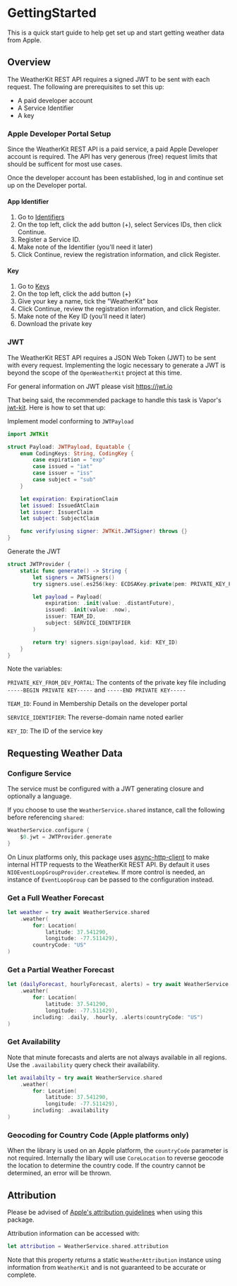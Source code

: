 # GettingStarted

This is a quick start guide to help get set up and start getting weather data from Apple.

## Overview

The WeatherKit REST API requires a signed JWT to be sent with each request. The following are prerequisites to set this up: 

- A paid developer account
- A Service Identifier
- A key

### Apple Developer Portal Setup

Since the WeatherKit REST API is a paid service, a paid Apple Developer account is required. The API has very generous
(free) request limits that should be sufficent for most use cases.

Once the developer account has been established, log in and continue set up on the Developer portal.

#### App Identifier

1. Go to [Identifiers](https://developer.apple.com/account/resources/identifiers/list)
2. On the top left, click the add button (+), select Services IDs, then click Continue.
3. Register a Service ID.
4. Make note of the Identifier (you'll need it later)
5. Click Continue, review the registration information, and click Register.

#### Key

1. Go to [Keys](https://developer.apple.com/account/resources/authkeys/list)
2. On the top left, click the add button (+)
3. Give your key a name, tick the "WeatherKit" box
4. Click Continue, review the registration information, and click Register.
5. Make note of the Key ID (you'll need it later)
6. Download the private key


### JWT

The WeatherKit REST API requires a JSON Web Token (JWT) to be sent with every request. Implementing the 
logic necessary to generate a JWT is beyond the scope of the `OpenWeatherKit` project at this time.

For general information on JWT please visit https://jwt.io

That being said, the recommended package to handle this task is Vapor's [jwt-kit](https://github.com/vapor/jwt-kit). 
Here is how to set that up:

Implement model conforming to `JWTPayload`

```swift
import JWTKit

struct Payload: JWTPayload, Equatable {
    enum CodingKeys: String, CodingKey {
        case expiration = "exp"
        case issued = "iat"
        case issuer = "iss"
        case subject = "sub"
    }

    let expiration: ExpirationClaim
    let issued: IssuedAtClaim
    let issuer: IssuerClaim
    let subject: SubjectClaim

    func verify(using signer: JWTKit.JWTSigner) throws {}
}
```

Generate the JWT

```swift
struct JWTProvider {
    static func generate() -> String {
        let signers = JWTSigners()
        try signers.use(.es256(key: ECDSAKey.private(pem: PRIVATE_KEY_FROM_DEV_PORTAL))

        let payload = Payload(
            expiration: .init(value: .distantFuture),
            issued: .init(value: .now),
            issuer: TEAM_ID,
            subject: SERVICE_IDENTIFIER
        )

        return try! signers.sign(payload, kid: KEY_ID)
    }
}
```

Note the variables:

`PRIVATE_KEY_FROM_DEV_PORTAL`: The contents of the private key file including `-----BEGIN PRIVATE KEY-----` and `-----END PRIVATE KEY-----`

`TEAM_ID`: Found in Membership Details on the developer portal

`SERVICE_IDENTIFIER`: The reverse-domain name noted earlier

`KEY_ID`: The ID of the service key

## Requesting Weather Data

### Configure Service

The service must be configured with a JWT generating closure and optionally a language.

If you choose to use the `WeatherService.shared` instance, call the following before referencing `shared`:

```swift
WeatherService.configure {
    $0.jwt = JWTProvider.generate
}
```

On Linux platforms only, this package uses [async-http-client](https://github.com/swift-server/async-http-client) to 
make internal HTTP requests to the WeatherKit REST API. By default it uses `NIOEventLoopGroupProvider.createNew`. If
more control is needed, an instance of `EventLoopGroup` can be passed to the configuration instead.

### Get a Full Weather Forecast 

```swift
let weather = try await WeatherService.shared
    .weather(
        for: Location(
            latitude: 37.541290,
            longitude: -77.511429),
        countryCode: "US"
)
```

### Get a Partial Weather Forecast

```swift
let (dailyForecast, hourlyForecast, alerts) = try await WeatherService.shared
    .weather(
        for: Location(
            latitude: 37.541290,
            longitude: -77.511429),
        including: .daily, .hourly, .alerts(countryCode: "US")
)
```

### Get Availability

Note that minute forecasts and alerts are not always available in all regions. Use the `.availability` query
check their availability.

```swift
let availabilty = try await WeatherService.shared
    .weather(
        for: Location(
            latitude: 37.541290,
            longitude: -77.511429),
        including: .availability
)
```

### Geocoding for Country Code (Apple platforms only)

When the library is used on an Apple platform, the `countryCode` parameter is not required. Internally the libary will 
use `CoreLocation` to reverse geocode the location to determine the country code. If the country cannot be determined, 
an error will be thrown.

## Attribution

Please be advised of [Apple's attribution guidelines](https://developer.apple.com/weatherkit/get-started/#attribution-requirements) when using this package.

Attribution information can be accessed with:

```swift
let attribution = WeatherService.shared.attribution
```

Note that this property returns a static `WeatherAttribution` instance using information from `WeatherKit` and is not guaranteed to be accurate or complete.
